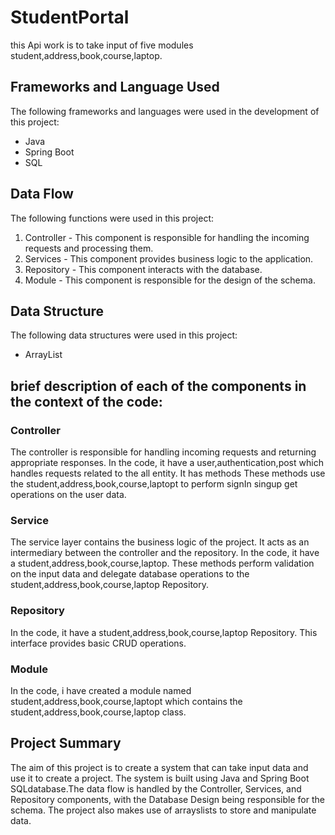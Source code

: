 # StudentPortal

this Api work is to take input of five modules student,address,book,course,laptop.

## Frameworks and Language Used

The following frameworks and languages were used in the development of this project:

- Java
- Spring Boot
- SQL 
## Data Flow

The following functions were used in this project:

1. Controller - This component is responsible for handling the incoming requests and processing them.
2. Services - This component provides business logic to the application.
3. Repository - This component interacts with the database.
4. Module - This component is responsible for the design of the schema.

## Data Structure

The following data structures were used in this project:

- ArrayList

## brief description of each of the components in the context of the code:

### Controller
The controller is responsible for handling incoming requests and returning appropriate responses. In the code, it have a user,authentication,post which handles requests related to the all entity. It has methods These methods use the student,address,book,course,laptopt to perform signIn singup get operations on the user data.

### Service
The service layer contains the business logic of the project. It acts as an intermediary between the controller and the repository. In the code, it have a student,address,book,course,laptop. These methods perform validation on the input data and delegate database operations to the student,address,book,course,laptop Repository.

### Repository
In the code, it have a student,address,book,course,laptop Repository. This interface provides basic CRUD operations.

### Module
In the code, i have created a module named student,address,book,course,laptopt which contains the student,address,book,course,laptop class. 

## Project Summary

The aim of this project is to create a system that can take input data and use it to create a project. The system is built using Java and Spring Boot SQLdatabase.The data flow is handled by the Controller, Services, and Repository components, with the Database Design being responsible for the schema. The project also makes use of arrayslists to store and manipulate data.
